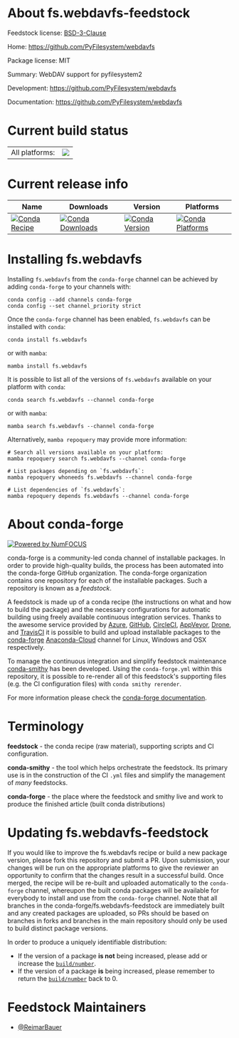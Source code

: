 About fs.webdavfs-feedstock
===========================

Feedstock license: [BSD-3-Clause](https://github.com/conda-forge/fs.webdavfs-feedstock/blob/main/LICENSE.txt)

Home: https://github.com/PyFilesystem/webdavfs

Package license: MIT

Summary: WebDAV support for pyfilesystem2

Development: https://github.com/PyFilesystem/webdavfs

Documentation: https://github.com/PyFilesystem/webdavfs

Current build status
====================


<table><tr><td>All platforms:</td>
    <td>
      <a href="https://dev.azure.com/conda-forge/feedstock-builds/_build/latest?definitionId=337&branchName=main">
        <img src="https://dev.azure.com/conda-forge/feedstock-builds/_apis/build/status/fs.webdavfs-feedstock?branchName=main">
      </a>
    </td>
  </tr>
</table>

Current release info
====================

| Name | Downloads | Version | Platforms |
| --- | --- | --- | --- |
| [![Conda Recipe](https://img.shields.io/badge/recipe-fs.webdavfs-green.svg)](https://anaconda.org/conda-forge/fs.webdavfs) | [![Conda Downloads](https://img.shields.io/conda/dn/conda-forge/fs.webdavfs.svg)](https://anaconda.org/conda-forge/fs.webdavfs) | [![Conda Version](https://img.shields.io/conda/vn/conda-forge/fs.webdavfs.svg)](https://anaconda.org/conda-forge/fs.webdavfs) | [![Conda Platforms](https://img.shields.io/conda/pn/conda-forge/fs.webdavfs.svg)](https://anaconda.org/conda-forge/fs.webdavfs) |

Installing fs.webdavfs
======================

Installing `fs.webdavfs` from the `conda-forge` channel can be achieved by adding `conda-forge` to your channels with:

```
conda config --add channels conda-forge
conda config --set channel_priority strict
```

Once the `conda-forge` channel has been enabled, `fs.webdavfs` can be installed with `conda`:

```
conda install fs.webdavfs
```

or with `mamba`:

```
mamba install fs.webdavfs
```

It is possible to list all of the versions of `fs.webdavfs` available on your platform with `conda`:

```
conda search fs.webdavfs --channel conda-forge
```

or with `mamba`:

```
mamba search fs.webdavfs --channel conda-forge
```

Alternatively, `mamba repoquery` may provide more information:

```
# Search all versions available on your platform:
mamba repoquery search fs.webdavfs --channel conda-forge

# List packages depending on `fs.webdavfs`:
mamba repoquery whoneeds fs.webdavfs --channel conda-forge

# List dependencies of `fs.webdavfs`:
mamba repoquery depends fs.webdavfs --channel conda-forge
```


About conda-forge
=================

[![Powered by
NumFOCUS](https://img.shields.io/badge/powered%20by-NumFOCUS-orange.svg?style=flat&colorA=E1523D&colorB=007D8A)](https://numfocus.org)

conda-forge is a community-led conda channel of installable packages.
In order to provide high-quality builds, the process has been automated into the
conda-forge GitHub organization. The conda-forge organization contains one repository
for each of the installable packages. Such a repository is known as a *feedstock*.

A feedstock is made up of a conda recipe (the instructions on what and how to build
the package) and the necessary configurations for automatic building using freely
available continuous integration services. Thanks to the awesome service provided by
[Azure](https://azure.microsoft.com/en-us/services/devops/), [GitHub](https://github.com/),
[CircleCI](https://circleci.com/), [AppVeyor](https://www.appveyor.com/),
[Drone](https://cloud.drone.io/welcome), and [TravisCI](https://travis-ci.com/)
it is possible to build and upload installable packages to the
[conda-forge](https://anaconda.org/conda-forge) [Anaconda-Cloud](https://anaconda.org/)
channel for Linux, Windows and OSX respectively.

To manage the continuous integration and simplify feedstock maintenance
[conda-smithy](https://github.com/conda-forge/conda-smithy) has been developed.
Using the ``conda-forge.yml`` within this repository, it is possible to re-render all of
this feedstock's supporting files (e.g. the CI configuration files) with ``conda smithy rerender``.

For more information please check the [conda-forge documentation](https://conda-forge.org/docs/).

Terminology
===========

**feedstock** - the conda recipe (raw material), supporting scripts and CI configuration.

**conda-smithy** - the tool which helps orchestrate the feedstock.
                   Its primary use is in the construction of the CI ``.yml`` files
                   and simplify the management of *many* feedstocks.

**conda-forge** - the place where the feedstock and smithy live and work to
                  produce the finished article (built conda distributions)


Updating fs.webdavfs-feedstock
==============================

If you would like to improve the fs.webdavfs recipe or build a new
package version, please fork this repository and submit a PR. Upon submission,
your changes will be run on the appropriate platforms to give the reviewer an
opportunity to confirm that the changes result in a successful build. Once
merged, the recipe will be re-built and uploaded automatically to the
`conda-forge` channel, whereupon the built conda packages will be available for
everybody to install and use from the `conda-forge` channel.
Note that all branches in the conda-forge/fs.webdavfs-feedstock are
immediately built and any created packages are uploaded, so PRs should be based
on branches in forks and branches in the main repository should only be used to
build distinct package versions.

In order to produce a uniquely identifiable distribution:
 * If the version of a package **is not** being increased, please add or increase
   the [``build/number``](https://docs.conda.io/projects/conda-build/en/latest/resources/define-metadata.html#build-number-and-string).
 * If the version of a package **is** being increased, please remember to return
   the [``build/number``](https://docs.conda.io/projects/conda-build/en/latest/resources/define-metadata.html#build-number-and-string)
   back to 0.

Feedstock Maintainers
=====================

* [@ReimarBauer](https://github.com/ReimarBauer/)

